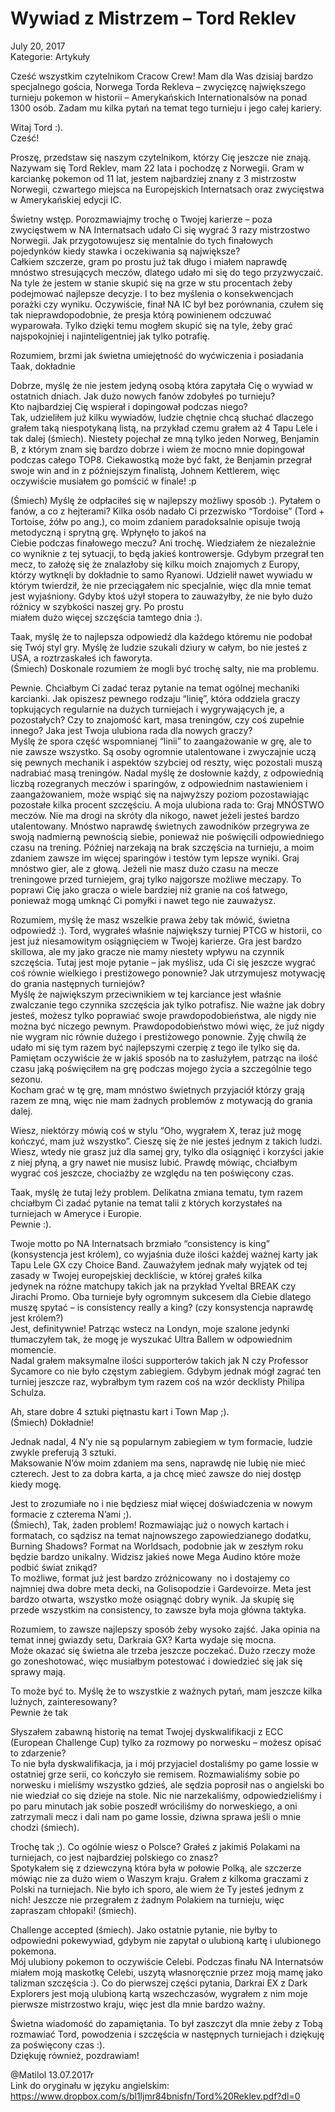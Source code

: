 # Wywiad z Mistrzem – Tord Reklev

July 20, 2017  
Kategorie: Artykuły  

Cześć wszystkim czytelnikom Cracow Crew! Mam dla Was dzisiaj bardzo specjalnego gościa, Norwega Torda Rekleva – zwycięzcę największego turnieju pokemon w historii – Amerykańskich Internationalsów na ponad 1300 osób. Zadam mu kilka pytań na temat tego turnieju i jego całej kariery.  

Witaj Tord :).  
Cześć!   

Proszę, przedstaw się naszym czytelnikom, którzy Cię jeszcze nie znają.  
Nazywam się Tord Reklev, mam 22 lata i pochodzę z Norwegii. Gram w karciankę pokemon od 11 lat, jestem najbardziej znany z 3 mistrzostw Norwegii, czwartego miejsca na Europejskich Internatsach oraz zwycięstwa w Amerykańskiej edycji IC.  

Świetny wstęp. Porozmawiajmy trochę o Twojej karierze – poza zwycięstwem w NA Internatsach udało Ci się wygrać 3 razy mistrzostwo  
Norwegii. Jak przygotowujesz się mentalnie do tych finałowych pojedynków kiedy stawka i oczekiwania są największe?  
Całkiem szczerze, gram po prostu już tak długo i miałem naprawdę mnóstwo stresujących meczów, dlatego udało mi się do tego przyzwyczaić. Na tyle że jestem w stanie skupić się na grze w stu procentach żeby podejmować najlepsze decyzje. I to bez myślenia o konsekwencjach porażki czy wyniku. Oczywiście, finał NA IC był bez porównania, czułem się tak nieprawdopodobnie, że presja którą powinienem odczuwać wyparowała. Tylko dzięki temu mogłem skupić się na tyle, żeby grać najspokojniej i najinteligentniej jak tylko potrafię.  

Rozumiem, brzmi jak świetna umiejętność do wyćwiczenia i posiadania   
Taak, dokładnie   

Dobrze, myślę że nie jestem jedyną osobą która zapytała Cię o wywiad w ostatnich dniach. Jak dużo nowych fanów zdobyłeś po turnieju?  
Kto najbardziej Cię wspierał i dopingował podczas niego?  
Tak, udzieliłem już kilku wywiadów, ludzie chętnie chcą słuchać dlaczego grałem taką niespotykaną listą, na przykład czemu grałem aż 4 Tapu Lele i tak dalej (śmiech). Niestety pojechał ze mną tylko jeden Norweg, Benjamin B, z którym znam się bardzo dobrze i wiem że mocno mnie dopingował podczas całego TOP8. Ciekawostką może być fakt, że Benjamin przegrał swoje win and in z późniejszym finalistą, Johnem Kettlerem, więc oczywiście musiałem go pomścić w finale! :p  

(Śmiech) Myślę że odpłaciłeś się w najlepszy możliwy sposób :). Pytałem o fanów, a co z hejterami? Kilka osób nadało Ci przezwisko “Tordoise” (Tord + Tortoise, żółw po ang.), co moim zdaniem paradoksalnie opisuje twoją metodyczną i sprytną grę. Wpłynęło to jakoś na  
Ciebie podczas finałowego meczu? 
Ani trochę. Wiedziałem że niezależnie co wyniknie z tej sytuacji, to będą jakieś kontrowersje. Gdybym przegrał ten mecz, to założę się że znalazłoby się kilku moich znajomych z Europy, którzy wytknęli by dokładnie to samo Ryanowi. Udzielił nawet wywiadu w którym twierdził, że nie przeciągałem nic specjalnie, więc dla mnie temat jest wyjaśniony. Gdyby ktoś użył stopera to zauważyłby, że nie było dużo różnicy w szybkości naszej gry. Po prostu  
miałem dużo więcej szczęścia tamtego dnia :).  

Taak, myślę że to najlepsza odpowiedź dla każdego któremu nie podobał się Twój styl gry. Myślę że ludzie szukali dziury w całym, bo nie jesteś z USA, a roztrzaskałeś ich faworyta.  
(Śmiech) Doskonale rozumiem że mogli być trochę salty, nie ma problemu.   

Pewnie. Chciałbym Ci zadać teraz pytanie na temat ogólnej mechaniki karcianki. Jak opiszesz pewnego rodzaju “linię”, która oddziela graczy topkujących regularnie na dużych turniejach i wygrywających je, a pozostałych? Czy to znajomość kart, masa treningów, czy coś zupełnie innego? Jaka jest Twoja ulubiona rada dla nowych graczy?  
Myślę że spora część wspomnianej “linii” to zaangażowanie w grę, ale to nie zawsze wszystko. Są osoby ogromnie utalentowane i zwyczajnie uczą się pewnych mechanik i aspektów szybciej od reszty, więc pozostali muszą nadrabiać masą treningów. Nadal myślę że dosłownie każdy, z odpowiednią liczbą rozegranych meczów i sparingów, z odpowiednim nastawieniem i zaangażowaniem, może wspiąć się na najwyższy poziom pozostawiając pozostałe kilka procent szczęściu. A moja ulubiona rada to: Graj MNÓSTWO meczów. Nie ma drogi na skróty dla nikogo, nawet jeżeli jesteś bardzo utalentowany. Mnóstwo naprawdę świetnych zawodników przegrywa ze swoją nadmierną pewnością siebie, ponieważ nie poświęcili odpowiedniego czasu na trening. Później narzekają na brak szczęścia na turnieju, a moim zdaniem zawsze im więcej sparingów i testów tym lepsze wyniki. Graj mnóstwo gier, ale z głową. Jeżeli nie masz dużo czasu na mecze treningowe przed turniejem, graj tylko najgorsze możliwe meczapy. To poprawi Cię jako gracza o wiele bardziej niż granie na coś łatwego, ponieważ mogą umknąć Ci pomyłki i nawet tego nie zauważysz.  

Rozumiem, myślę że masz wszelkie prawa żeby tak mówić, świetna odpowiedź :). Tord, wygrałeś właśnie największy turniej PTCG w historii, co jest już niesamowitym osiągnięciem w Twojej karierze. Gra jest bardzo skillowa, ale my jako gracze nie mamy niestety wpływu na czynnik  
szczęścia. Tutaj jest moje pytanie – jak myślisz, uda Ci się jeszcze wygrać coś równie wielkiego i prestiżowego ponownie? Jak utrzymujesz motywację do grania następnych turniejów?  
Myślę że największym przeciwnikiem w tej karciance jest właśnie zwalczanie tego czynnika szczęścia jak tylko potrafisz. Nie ważne jak dobry jesteś, możesz tylko poprawiać swoje prawdopodobieństwa, ale nigdy nie można być niczego pewnym. Prawdopodobieństwo mówi więc, że już nigdy nie wygram nic równie dużego i prestiżowego ponownie. Żyję chwilą że udało mi się tym razem być najlepszymi czerpię z tego ile tylko się da. Pamiętam oczywiście że w jakiś sposób na to zasłużyłem, patrząc na ilość czasu jaką poświęciłem na grę podczas mojego życia a szczególnie tego sezonu.  
Kocham grać w tę grę, mam mnóstwo świetnych przyjaciół którzy grają razem ze mną, więc nie mam żadnych problemów z motywacją do grania dalej.

Wiesz, niektórzy mówią coś w stylu “Oho, wygrałem X, teraz już mogę kończyć, mam już wszystko”. Cieszę się że nie jesteś jednym z takich ludzi.  
Wiesz, wtedy nie grasz już dla samej gry, tylko dla osiągnięć i korzyści jakie z niej płyną, a gry nawet nie musisz lubić. Prawdę mówiąc, chciałbym wygrać coś jeszcze, chociażby ze względu na ten poświęcony czas.  


Taak, myślę że tutaj leży problem. Delikatna zmiana tematu, tym razem chciałbym Ci zadać pytanie na temat talii z których korzystałeś na turniejach w Ameryce i Europie.  
Pewnie :).  

Twoje motto po NA Internatsach brzmiało “consistency is king” (konsystencja jest królem), co wyjaśnia duże ilości każdej ważnej karty jak Tapu Lele GX czy Choice Band. Zauważyłem jednak mały wyjątek od tej zasady w Twojej europejskiej deckliście, w której grałeś kilka  
jedynek na różne matchupy takich jak na przykład Yveltal BREAK czy Jirachi Promo. Oba turnieje były ogromnym sukcesem dla Ciebie dlatego muszę spytać – is consistency really a king?
(czy konsystencja naprawdę jest królem?)  
Jest, definitywnie! Patrząc wstecz na Londyn, moje szalone jedynki tłumaczyłem tak, że mogę je wyszukać Ultra Ballem w odpowiednim momencie.  
Nadal grałem maksymalne ilości supporterów takich jak N czy Professor Sycamore co nie było częstym zabiegiem. Gdybym jednak mógł zagrać ten turniej jeszcze raz, wybrałbym tym razem coś na wzór decklisty Philipa Schulza.  

Ah, stare dobre 4 sztuki piętnastu kart i Town Map ;).  
(Śmiech) Dokładnie!  

Jednak nadal, 4 N’y nie są popularnym zabiegiem w tym formacie, ludzie zwykle preferują 3 sztuki.  
Maksowanie N’ów moim zdaniem ma sens, naprawdę nie lubię nie mieć czterech. Jest to za dobra karta, a ja chcę mieć zawsze do niej dostęp kiedy mogę.  

Jest to zrozumiałe no i nie będziesz miał więcej doświadczenia w nowym formacie z czterema N’ami ;).  
(Śmiech), Tak, żaden problem!
Rozmawiając już o nowych kartach i formatach, co sądzisz na temat najnowszego zapowiedzianego dodatku, Burning Shadows? Format na Worldsach, podobnie jak w zeszłym roku będzie bardzo unikalny. Widzisz jakieś nowe Mega Audino które może podbić świat znikąd?   
To możliwe, format już jest bardzo zróżnicowany  no i dostajemy co najmniej dwa dobre meta decki, na Golisopodzie i Gardevoirze. Meta jest bardzo otwarta, wszystko może osiągnąć dobry wynik. Ja skupię się przede wszystkim na consistency, to zawsze była moja główna taktyka.  

Rozumiem, to zawsze najlepszy sposób żeby wysoko zajść. Jaka opinia na temat innej gwiazdy setu, Darkraia GX? Karta wydaje się mocna.  
Może okazać się świetna ale trzeba jeszcze poczekać. Dużo rzeczy może go zoneshotować, więc musiałbym potestować i dowiedzieć się jak się sprawy mają.  

To może być to. Myślę że to wszystkie z ważnych pytań, mam jeszcze kilka luźnych, zainteresowany?   
Pewnie że tak   

Słyszałem zabawną historię na temat Twojej dyskwalifikacji z ECC (European Challenge Cup) tylko za rozmowy po norwesku – możesz opisać to zdarzenie?   
To nie była dyskwalifikacja, ja i mój przyjaciel dostaliśmy po game lossie w ostatniej grze serii, co kończyło sie remisem. Rozmawialiśmy sobie po norwesku i mieliśmy wszystko gdzieś, ale sędzia poprosił nas o angielski bo nie wiedział co się dzieje na stole. Nic nie narzekaliśmy, odpowiedzieliśmy i po paru minutach jak sobie poszedł wróciliśmy do norweskiego, a oni zatrzymali mecz i dali nam po game lossie, dziwna sprawa jeśli o mnie chodzi (śmiech).  

Trochę tak ;). Co ogólnie wiesz o Polsce? Grałeś z jakimiś Polakami na turniejach, co jest najbardziej polskiego co znasz?   
Spotykałem się z dziewczyną która była w połowie Polką, ale szczerze mówiąc nie za dużo wiem o Waszym kraju. Grałem z kilkoma graczami z Polski na turniejach. Nie było ich sporo, ale wiem że Ty jesteś jednym z nich! Jeszcze nie przegrałem z żadnym Polakiem na turnieju, więc zapraszam chłopaki! (śmiech).  

Challenge accepted (śmiech). Jako ostatnie pytanie, nie byłby to odpowiedni pokewywiad, gdybym nie zapytał o ulubioną kartę i ulubionego pokemona.   
Mój ulubiony pokemon to oczywiście Celebi. Podczas finału NA Internatsów miałem moją maskotkę Celebi, uszytą własnoręcznie przez moją mamę jako talizman szczęścia :). Co do pierwszej części pytania, Darkrai EX z Dark Explorers jest moją ulubioną kartą wszechczasów, wygrałem z nim moje pierwsze mistrzostwo kraju, więc jest dla mnie bardzo ważny.

Świetna wiadomość do zapamiętania. To był zaszczyt dla mnie żeby z Tobą rozmawiać Tord, powodzenia i szczęścia w następnych turniejach i dziękuję za poświęcony czas :).  
Dziękuję również, pozdrawiam!  

@Matilol 13.07.2017r  
Link do oryginału w języku angielskim: https://www.dropbox.com/s/bl1ljmr84bnisfn/Tord%20Reklev.pdf?dl=0  